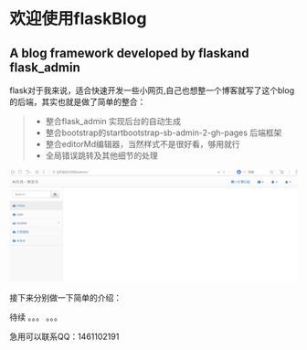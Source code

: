 
# 欢迎使用flaskBlog
A blog framework developed by flaskand flask_admin
------

flask对于我来说，适合快速开发一些小网页,自己也想整一个博客就写了这个blog的后端，其实也就是做了简单的整合：

> * 整合flask_admin 实现后台的自动生成
> * 整合bootstrap的startbootstrap-sb-admin-2-gh-pages 后端框架
> * 整合editorMd编辑器，当然样式不是很好看，够用就行
> * 全局错误跳转及其他细节的处理

![cmd-markdown-logo](1001.png)

接下来分别做一下简单的介绍：



待续 。。。 。。。

急用可以联系QQ：1461102191
